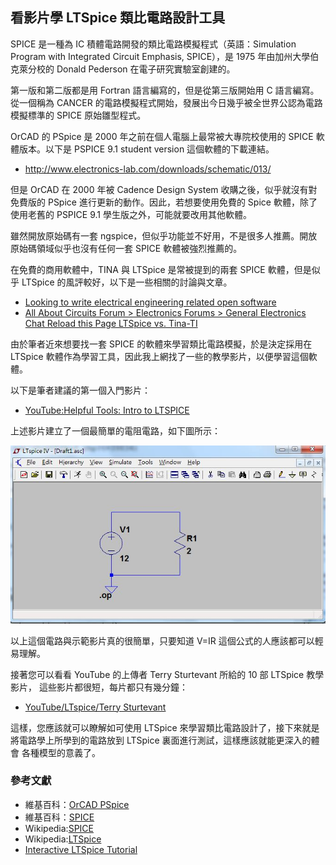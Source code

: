 ## 看影片學 LTSpice 類比電路設計工具

SPICE 是一種為 IC 積體電路開發的類比電路模擬程式（英語：Simulation Program with Integrated Circuit Emphasis, SPICE），是 1975 年由加州大學伯克萊分校的 Donald Pederson  在電子研究實驗室創建的。

第一版和第二版都是用 Fortran 語言編寫的，但是從第三版開始用 C 語言編寫。從一個稱為 CANCER 的電路模擬程式開始，發展出今日幾乎被全世界公認為電路模擬標準的 SPICE 原始雛型程式。

OrCAD 的 PSpice 是 2000 年之前在個人電腦上最常被大專院校使用的 SPICE 軟體版本。以下是 PSPICE 9.1 student version 這個軟體的下載連結。

* <http://www.electronics-lab.com/downloads/schematic/013/>

但是 OrCAD 在 2000 年被 Cadence Design System 收購之後，似乎就沒有對免費版的 PSpice 進行更新的動作。因此，若想要使用免費的 Spice 軟體，除了使用老舊的 PSPICE 9.1 學生版之外，可能就要改用其他軟體。

雖然開放原始碼有一套 ngspice，但似乎功能並不好用，不是很多人推薦。開放原始碼領域似乎也沒有任何一套 SPICE 軟體被強烈推薦的。

在免費的商用軟體中，TINA 與 LTSpice 是常被提到的兩套 SPICE 軟體，但是似乎 LTSpice 的風評較好，以下是一些相關的討論與文章。

* [Looking to write electrical engineering related open software](http://stackoverflow.com/questions/3581533/looking-to-write-electrical-engineering-related-open-software/3582081#3582081)
* [All About Circuits Forum > Electronics Forums > General Electronics Chat
Reload this Page LTSpice vs. Tina-TI](http://forum.allaboutcircuits.com/showthread.php?t=39834)

由於筆者近來想要找一套 SPICE 的軟體來學習類比電路模擬，於是決定採用在 LTSpice 軟體作為學習工具，因此我上網找了一些的教學影片，以便學習這個軟體。

以下是筆者建議的第一個入門影片：

* [YouTube:Helpful Tools: Intro to LTSPICE](http://youtu.be/AsdwDpgpsj4)

上述影片建立了一個最簡單的電阻電路，如下圖所示：

![圖、電阻電路 V=IR, 12V =2 A * 6 Ω](LTSpice1.jpg)

以上這個電路與示範影片真的很簡單，只要知道 V=IR 這個公式的人應該都可以輕易理解。

接著您可以看看 YouTube 的上傳者 Terry Sturtevant 所給的 10 部 LTSpice 教學影片，
這些影片都很短，每片都只有幾分鐘：

* [YouTube/LTspice/Terry Sturtevant](https://www.youtube.com/playlist?list=PL44572D1F7E26D30D)

這樣，您應該就可以瞭解如可使用 LTSpice 來學習類比電路設計了，接下來就是
將電路學上所學到的電路放到 LTSpice 裏面進行測試，這樣應該就能更深入的體會
各種模型的意義了。

### 參考文獻
* 維基百科：[OrCAD PSpice](http://zh.wikipedia.org/wiki/OrCAD_PSpice)
* 維基百科：[SPICE](http://zh.wikipedia.org/wiki/SPICE)
* Wikipedia:[SPICE](http://en.wikipedia.org/wiki/SPICE)
* Wikipedia:[LTSpice](http://en.wikipedia.org/wiki/LTspice)
* [Interactive LTSpice Tutorial](http://www.simonbramble.co.uk/lt_spice/ltspice_lt_spice.htm)


